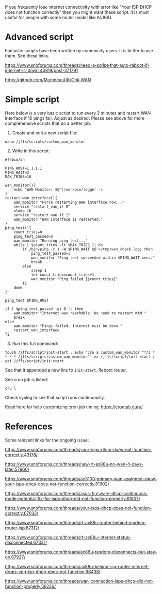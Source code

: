 If you frequently lose internet connectivity with error like "Your ISP DHCP does not function correctly" then you might want these script. It is most useful for people with some router model like AC86U.

# Advanced script

Fantastic scripts have been written by community users. It is better to use them. See these links.

https://www.snbforums.com/threads/need-a-script-that-auto-reboot-if-internet-is-down.43819/post-371791

https://github.com/MartineauUK/Chk-WAN


# Simple script

Here below is a very basic script to run every 3 minutes and restart WAN interface if 10 pings fail. Adjust as desired. Please see above for more comprehensive scripts that do a better job.

1. Create and edit a new script file:
```
nano /jffs/scripts/custom_wan_monitor
```

2. Write in this script:
```
#!/bin/sh

PING_HOST=1.1.1.1
PING_WAIT=2
MAX_TRIES=10

wan_monitor(){
    echo "WAN Monitor: $@"|/usr/bin/logger -s
}
restart_wan_interface(){
    wan_monitor "Force restarting WAN interface now..."
    service "restart_wan_if 0"
    sleep 10
    service "restart_wan_if 1"
    wan_monitor "WAN interface is restarted."
}
ping_test(){
    count_tries=0
    ping_test_passed=0
    wan_monitor "Running ping test..."
    while [ $count_tries -lt $MAX_TRIES ]; do
        if /bin/ping -c 1 -W $PING_WAIT $@ >/tmp/wan_check.log; then
            ping_test_passed=1
            wan_monitor "Ping test succeeded within $PING_WAIT secs."
            break
        else
            sleep 1
            let count_tries=count_tries+1
            wan_monitor "Ping failed [$count_tries]"
        fi
    done
}

ping_test $PING_HOST

if [ $ping_test_passed -gt 0 ]; then
    wan_monitor "Internet was reachable. No need to restart WAN."
    break
else
    wan_monitor "Pings failed. Internet must be down."
    restart_wan_interface
fi
```

3. Run this full command:
```
touch /jffs/script/init-start ; echo 'cru a custom_wan_monitor "*/3 * * * * /jffs/scripts/custom_wan_monitor"' >> /jffs/script/init-start ; cat /jffs/script/init-start
```
See that it appended a new line to `init-start`. Reboot router.

See cron job is listed:
```
cru l
```

Check syslog to see that script runs continuously.

Read here for help customizing cron job timing.
https://crontab.guru/

# References

Some relevant links for the ongoing issue:

https://www.snbforums.com/threads/your-isps-dhcp-does-not-function-correctly.43178/

https://www.snbforums.com/threads/new-rt-ax88u-no-wan-4-days-later.57960/

https://www.snbforums.com/threads/ac3100-primary-wan-assigned-show-your-isps-dhcp-does-not-function-correctly.61902/

https://www.snbforums.com/threads/asus-firmware-dhcp-continuous-mode-potential-fix-for-isps-dhcp-did-not-function-properly.61907/

https://www.snbforums.com/threads/your-isps-dhcp-does-not-function-correctly.67033/

https://www.snbforums.com/threads/rt-ax88u-router-behind-modem-router-isp.67312/

https://www.snbforums.com/threads/rt-ax88u-internet-status-disconnected.67331/

https://www.snbforums.com/threads/ac86u-random-disconnects-but-stay-on.67927/

https://www.snbforums.com/threads/ax88u-behind-isp-router-internet-drops-vpn-isp-dhcp-does-not-function.68438/

https://www.snbforums.com/threads/wan_connection-isps-dhcp-did-not-function-properly.56226/